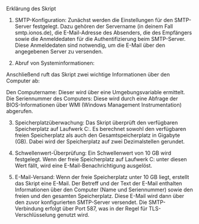 Erklärung des Skript

1. SMTP-Konfiguration:
Zunächst werden die Einstellungen für den SMTP-Server festgelegt. Dazu gehören der Servername (in deinem Fall smtp.ionos.de), die E-Mail-Adresse des Absenders, die des Empfängers sowie die Anmeldedaten für die Authentifizierung beim SMTP-Server. Diese Anmeldedaten sind notwendig, um die E-Mail über den angegebenen Server zu versenden.

2. Abruf von Systeminformationen:

Anschließend ruft das Skript zwei wichtige Informationen über den Computer ab:

Den Computername: Dieser wird über eine Umgebungsvariable ermittelt.
Die Seriennummer des Computers: Diese wird durch eine Abfrage der BIOS-Informationen über WMI (Windows Management Instrumentation) abgerufen.

3. Speicherplatzüberwachung:
Das Skript überprüft den verfügbaren Speicherplatz auf Laufwerk C:. Es berechnet sowohl den verfügbaren freien Speicherplatz als auch den Gesamtspeicherplatz in Gigabyte (GB). Dabei wird der Speicherplatz auf zwei Dezimalstellen gerundet.

4. Schwellenwert-Überprüfung:
Ein Schwellenwert von 10 GB wird festgelegt. Wenn der freie Speicherplatz auf Laufwerk C: unter diesen Wert fällt, wird eine E-Mail-Benachrichtigung ausgelöst.

5. E-Mail-Versand:
Wenn der freie Speicherplatz unter 10 GB liegt, erstellt das Skript eine E-Mail. Der Betreff und der Text der E-Mail enthalten Informationen über den Computer (Name und Seriennummer) sowie den freien und den gesamten Speicherplatz. Diese E-Mail wird dann über den zuvor konfigurierten SMTP-Server versendet. Die SMTP-Verbindung erfolgt über Port 587, was in der Regel für TLS-Verschlüsselung genutzt wird.
